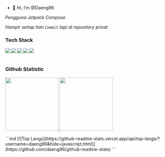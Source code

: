 - 👋 Hi, I’m @Daeng96

*Pengguna Jetpack Compose*

*Hampir setiap hari `Commit` tapi di repository privat*

### Tech Stack
  <img align="left" src="https://img.shields.io/badge/git-%23F05033.svg?logo=git&logoColor=white"/>
  <img align="left" src="https://img.shields.io/badge/Android-3DDC84?logo=android&logoColor=white" />
  <img align="left" src="https://img.shields.io/badge/java-%23ED8B00.svg?logo=java&logoColor=white"/>
  <img align="left" src="https://img.shields.io/badge/kotlin-%230095D5.svg?logo=kotlin&logoColor=white"/>
  <img align="left" src="https://img.shields.io/badge/IntelliJIDEA-000000.svg?logo=intellij-idea&logoColor=white"/>
<br><br>

### Github Statistic
<p align="left">
<a href="https://github.com/Daeng96">
<img height="170em" src="https://github-readme-stats-eight-theta.vercel.app/api/top-langs/?username=Daeng96&layout=compact&langs_count=8&theme=radical"/>

<img height="170em" src="https://github-readme-stats-eight-theta.vercel.app/api?username=Daeng96&show_icons=true&theme=radical&include_all_commits=true&count_private=true"/>
</a>
</p>
```md 
 [![Top Langs](https://github-readme-stats.vercel.app/api/top-langs/?username=daeng96&hide=javascript,html)](https://github.com/daeng96/github-readme-stats) 
 ```

